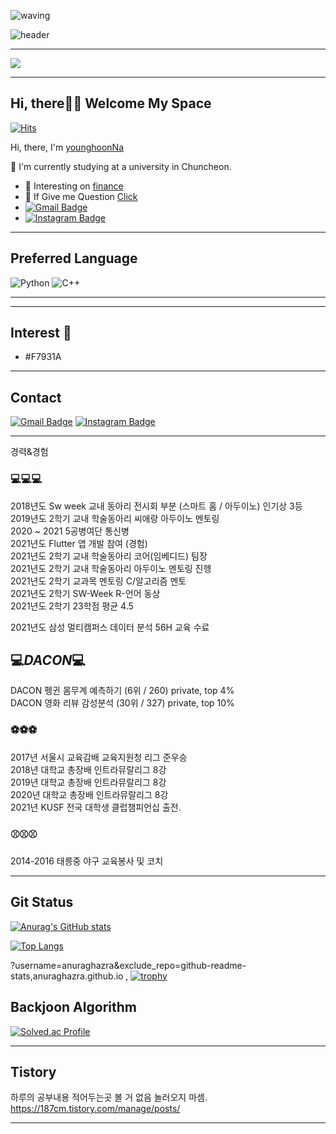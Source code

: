 ![waving](https://capsule-render.vercel.app/api?type=waving&height=200&text=🐤🐥🐣!&fontAlign=80&fontAlignY=40&desc=Hi,%20there👋👋%20Welcome%20My%20Space%20ss&color=gradient)

![header](https://capsule-render.vercel.app/api?type=slice&color=FFD159&text=🐤🐥🐣&fontAlign=70)

---

![](https://github-profile-summary-cards.vercel.app/api/cards/profile-details?username=younghoonNa&theme=vue)

---

## Hi, there👋👋 Welcome My Space

[![Hits](https://hits.seeyoufarm.com/api/count/incr/badge.svg?url=https%3A%2F%2Fgithub.com%2FyounghoonNa&count_bg=%231EE3E9&title_bg=%23000000&icon=github.svg&icon_color=%23FFFFFF&title=Hi%2C+There%21&edge_flat=false)](https://hits.seeyoufarm.com)

Hi, there, I'm [younghoonNa](https://github.com/younghoonNa?tab=repositories)
<!-- a Repulic of korea  -->
:school: I'm currently studying at a university in Chuncheon.


- 🌱 Interesting on [finance](https://github.com/younghoonNa/Bitcoin-Prediction-with-LSTM-Svm-Prophet-..ect-) 
- 💬 If Give me Question [Click](https://github.com/younghoonNa/younghoonNa/issues) 
- [![Gmail Badge](https://img.shields.io/badge/Gmail-d14836?style=flat-square&logo=Gmail&logoColor=white&link=mailto:nayounghoon0223@gmail.com)](mailto:nayounghoon0223@gmail.com)
- [![Instagram Badge](https://img.shields.io/badge/-Instagram-dd2a7b?style=flat-square&logo=instagram&logoColor=white&link=https://www.instagram.com/187._.yh/)](https://www.instagram.com/187._.yh/) 

---

## Preferred Language
![Python](https://img.shields.io/badge/python-3670A0?style=for-the-badge&logo=python&logoColor=ffdd54)
![C++](https://img.shields.io/badge/c++-%2300599C.svg?style=for-the-badge&logo=c&logoColor=white)</br>

---
<!-- 
![](https://raw.githubusercontent.com/younghoonNa/younghoonNa/master/profile-summary-card-output/solarized/0-profile-details.svg)
![](https://raw.githubusercontent.com/younghoonNa/younghoonNa/master/profile-summary-card-output/solarized/1-repos-per-language.svg)
![](https://raw.githubusercontent.com/younghoonNa/younghoonNa/master/profile-summary-card-output/solarized/2-most-commit-language.svg)
![](https://raw.githubusercontent.com/younghoonNa/younghoonNa/master/profile-summary-card-output/solarized/3-stats.svg)
![](https://raw.githubusercontent.com/younghoonNa/younghoonNa/master/profile-summary-card-output/solarized/4-productive-time.svg)
 -->
 
---

## Interest 👀
- #F7931A

---

## Contact

[![Gmail Badge](https://img.shields.io/badge/Gmail-d14836?style=flat-square&logo=Gmail&logoColor=white&link=mailto:nayounghoon0223@gmail.com)](mailto:nayounghoon0223@gmail.com) [![Instagram Badge](https://img.shields.io/badge/-Instagram-dd2a7b?style=flat-square&logo=instagram&logoColor=white&link=https://www.instagram.com/187._.yh/)](https://www.instagram.com/187._.yh/) 





---

경력&경험


### 💻💻💻 
2018년도 Sw week 교내 동아리 전시회 부분 (스마트 홈 / 아두이노) 인기상 3등 <br>
2019년도 2학기 교내 학술동아리 씨애랑 아두이노 멘토링 <br>
2020 ~ 2021 5공병여단 통신병<br>
2021년도 Flutter 앱 개발 참여 (경험) <br>
2021년도 2학기 교내 학술동아리 코어(임베디드) 팀장 <br>
2021년도 2학기 교내 학술동아리 아두이노 멘토링 진헹 <br>
2021년도 2학기 교과목 멘토링 C/알고리즘 멘토 <br>
2021년도 2학기 SW-Week R-언어 동상 <br>
2021년도 2학기 23학점 평균 4.5 <br>
<!-- 2021년도 2학기 빅데이터 개론 과목 1등 <br>  -->
2021년도 삼성 멀티캠퍼스 데이터 분석 56H 교육 수료 <br>

## 💻_DACON_💻

DACON 펭귄 몸무계 예측하기 (6위 / 260) private, top 4% <br>
DACON 영화 리뷰 감성분석 (30위 / 327) private, top 10% <br>

### ⚽⚽⚽
2017년 서울시 교육감배 교육지원청 리그 준우승 <br>
2018년 대학교 총장배 인트라뮤랄리그 8강 <br>
2019년 대학교 총장배 인트라뮤랄리그 8강 <br>
2020년 대학교 총장배 인트라뮤랄리그 8강 <br>
2021년 KUSF 전국 대학생 클럽챔피언십 출전. <br>
 
### ⚾⚾⚾ 
2014-2016 태릉중 야구 교육봉사 및 코치 <br>

---

## Git Status

[![Anurag's GitHub stats](https://github-readme-stats.vercel.app/api?username=younghoonNa&show_icons=true&theme=react)](https://github.com/younghoonNa/github-readme-stats)

[![Top Langs](https://github-readme-stats.vercel.app/api/top-langs/?username=younghoonNa&&exclude_repo=oss_university&layout=compact&langs_count=8)](https://github.com/younghoonNa/github-readme-stats)

?username=anuraghazra&exclude_repo=github-readme-stats,anuraghazra.github.io
,
[![trophy](https://github-profile-trophy.vercel.app/?username=younghoonNa&theme=flat&column=7)](https://github.com/younghoonNa/github-profile-trophy)


## Backjoon Algorithm
[![Solved.ac Profile](http://mazassumnida.wtf/api/v2/generate_badge?boj=yh07282828)](https://solved.ac/yh07282828/)

<!---
younghoonNa/younghoonNa is a ✨ special ✨ repository because its `README.md` (this file) appears on your GitHub profile.
You can click the Preview link to take a look at your changes.
--->

---

## Tistory

하루의 공부내용 적어두는곳 볼 거 없음 놀러오지 마셈. <br>
https://187cm.tistory.com/manage/posts/

---

